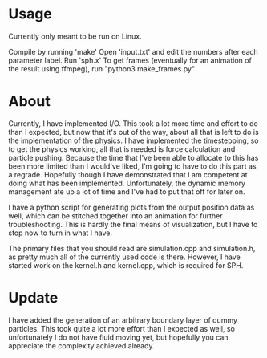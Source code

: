 # Usage
Currently only meant to be run on Linux.

Compile by running 'make'
Open 'input.txt' and edit the numbers after each parameter label.
Run 'sph.x'
To get frames (eventually for an animation of the result using ffmpeg), run "python3 make\_frames.py"

# About
Currently, I have implemented I/O. This took a lot more time and effort
to do than I expected, but now that it's out of the way, about all that
is left to do is the implementation of the physics.
I have implemented the timestepping, so to get the physics working, all
that is needed is force calculation and particle pushing. Because the
time that I've been able to allocate to this has been more limited than
I would've liked, I'm going to have to do this part as a regrade.
Hopefully though I have demonstrated that I am competent at doing what
has been implemented. Unfortunately, the dynamic memory management ate
up a lot of time and I've had to put that off for later on.

I have a python script for generating plots from the output position
data as well, which can be stitched together into an animation for
further troubleshooting. This is hardly the final means of visualization,
but I have to stop now to turn in what I have.

The primary files that you should read are simulation.cpp and simulation.h,
as pretty much all of the currently used code is there. However, I have
started work on the kernel.h and kernel.cpp, which is required for SPH.

# Update
I have added the generation of an arbitrary boundary layer of dummy particles.
This took quite a lot more effort than I expected as well, so unfortunately
I do not have fluid moving yet, but hopefully you can appreciate the complexity
achieved already.
